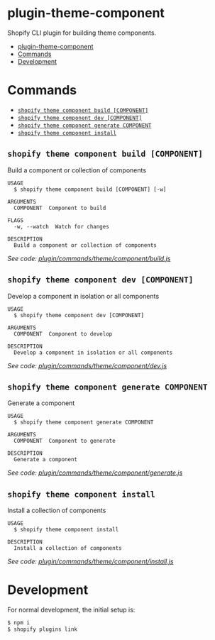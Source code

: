 # plugin-theme-component

Shopify CLI plugin for building theme components.

<!-- toc -->
* [plugin-theme-component](#plugin-theme-component)
* [Commands](#commands)
* [Development](#development)
<!-- tocstop -->

# Commands

<!-- commands -->
* [`shopify theme component build [COMPONENT]`](#shopify-theme-component-build-component)
* [`shopify theme component dev [COMPONENT]`](#shopify-theme-component-dev-component)
* [`shopify theme component generate COMPONENT`](#shopify-theme-component-generate-component)
* [`shopify theme component install`](#shopify-theme-component-install)

## `shopify theme component build [COMPONENT]`

Build a component or collection of components

```
USAGE
  $ shopify theme component build [COMPONENT] [-w]

ARGUMENTS
  COMPONENT  Component to build

FLAGS
  -w, --watch  Watch for changes

DESCRIPTION
  Build a component or collection of components
```

_See code: [plugin/commands/theme/component/build.js](https://github.com/archetype-themes/plugin-theme-component/blob/v2.0.4/plugin/commands/theme/component/build.js)_

## `shopify theme component dev [COMPONENT]`

Develop a component in isolation or all components

```
USAGE
  $ shopify theme component dev [COMPONENT]

ARGUMENTS
  COMPONENT  Component to develop

DESCRIPTION
  Develop a component in isolation or all components
```

_See code: [plugin/commands/theme/component/dev.js](https://github.com/archetype-themes/plugin-theme-component/blob/v2.0.4/plugin/commands/theme/component/dev.js)_

## `shopify theme component generate COMPONENT`

Generate a component

```
USAGE
  $ shopify theme component generate COMPONENT

ARGUMENTS
  COMPONENT  Component to generate

DESCRIPTION
  Generate a component
```

_See code: [plugin/commands/theme/component/generate.js](https://github.com/archetype-themes/plugin-theme-component/blob/v2.0.4/plugin/commands/theme/component/generate.js)_

## `shopify theme component install`

Install a collection of components

```
USAGE
  $ shopify theme component install

DESCRIPTION
  Install a collection of components
```

_See code: [plugin/commands/theme/component/install.js](https://github.com/archetype-themes/plugin-theme-component/blob/v2.0.4/plugin/commands/theme/component/install.js)_
<!-- commandsstop -->

# Development

For normal development, the initial setup is:

```sh
$ npm i
$ shopify plugins link
```
